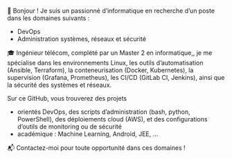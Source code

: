 👋 Bonjour ! Je suis un passionné d’informatique en recherche d’un poste dans les domaines suivants :
- DevOps
- Administration systèmes, réseaux et sécurité 


🎓 Ingénieur télécom, complété par un Master 2 en informatique,, je me spécialise dans les environnements Linux, les outils d’automatisation (Ansible, Terraform), la conteneurisation (Docker, Kubernetes), la supervision (Grafana, Prometheus), les CI/CD (GitLab CI, Jenkins), ainsi que la sécurité des systèmes et réseaux.

Sur ce GitHub, vous trouverez des projets 
- orientés DevOps, des scripts d’administration (bash, python, PowerShell), des déploiements cloud (AWS), et des configurations d’outils de monitoring ou de sécurité
- académique : Machine Learning, Android, JEE, ...

📬 Contactez-moi pour toute opportunité dans ces domaines !

<!---
2Randi/2Randi is a ✨ special ✨ repository because its `README.md` (this file) appears on your GitHub profile.
You can click the Preview link to take a look at your changes.
--->
